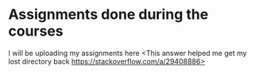 # Assignments done during the courses
I will be uploading my assignments here
<This answer helped me get my lost directory back https://stackoverflow.com/a/29408886>
